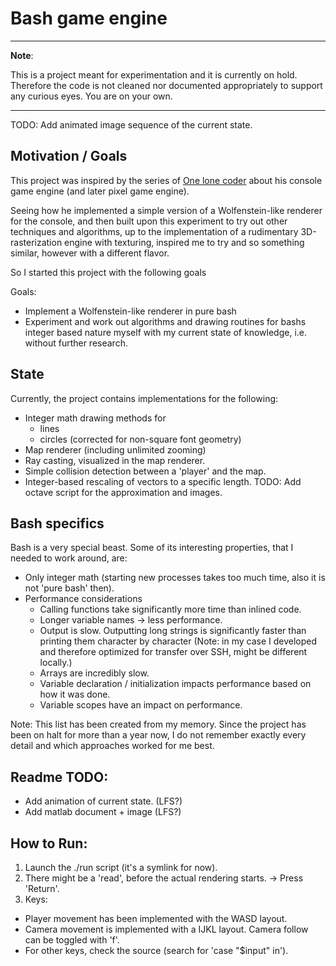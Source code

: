 # Bash game engine
---
**Note**:

This is a project meant for experimentation and it is currently on hold.
Therefore the code is not cleaned nor documented appropriately to support any
curious eyes. You are on your own.

---

TODO: Add animated image sequence of the current state.

## Motivation / Goals

This project was inspired by the series of
[One lone coder](https://www.youtube.com/channel/UC-yuWVUplUJZvieEligKBkA/videos)
about his console game engine (and later pixel game engine).

Seeing how he implemented a simple version of a Wolfenstein-like renderer for
the console, and then built upon this experiment to try out other techniques
and algorithms, up to the implementation of a rudimentary 3D-rasterization
engine with texturing, inspired me to try and so something similar, however
with a different flavor.

So I started this project with the following goals

Goals:
* Implement a Wolfenstein-like renderer in pure bash 
* Experiment and work out algorithms and drawing routines for bashs integer
  based nature myself with my current state of knowledge, i.e. without further
  research.

## State

Currently, the project contains implementations for the following:
* Integer math drawing methods for
  * lines
  * circles (corrected for non-square font geometry)
* Map renderer (including unlimited zooming)
* Ray casting, visualized in the map renderer.
* Simple collision detection between a 'player' and the map.
* Integer-based rescaling of vectors to a specific length.
   TODO: Add octave script for the approximation and images.

## Bash specifics
Bash is a very special beast. Some of its interesting properties, that I needed
to work around, are:
* Only integer math (starting new processes takes too much time, also it is not
  'pure bash' then).
* Performance considerations
  * Calling functions take significantly more time than inlined code.
  * Longer variable names -> less performance.
  * Output is slow. Outputting long strings is significantly faster than
    printing them character by character (Note: in my case I developed and
    therefore optimized for transfer over SSH, might be different locally.)
  * Arrays are incredibly slow.
  * Variable declaration / initialization impacts performance based on how it
    was done.
  * Variable scopes have an impact on performance.


Note: This list has been created from my memory. Since the project has been on
halt for more than a year now, I do not remember exactly every detail and which
approaches worked for me best.

## Readme TODO: 
* Add animation of current state. (LFS?)
* Add matlab document + image (LFS?)

## How to Run:
1. Launch the ./run script (it's a symlink for now).
1. There might be a 'read', before the actual rendering starts. -> Press 'Return'.
1. Keys:
  * Player movement has been implemented with the WASD layout.
  * Camera movement is implemented with a IJKL layout. Camera follow can be toggled with 'f'.
  * For other keys, check the source (search for 'case "$input" in').

